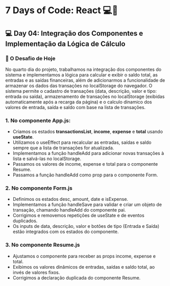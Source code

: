 # 7 Days of Code: React 💻💸

## 💻 Day 04: Integração dos Componentes e Implementação da Lógica de Cálculo

### 🚀 O Desafio de Hoje
No quarto dia do projeto, trabalhamos na integração dos componentes do sistema e implementamos a lógica para calcular e exibir o saldo total, as entradas e as saídas financeiras, além de adicionarmos a funcionalidade de armazenar os dados das transações no localStorage do navegador. O sistema permite o cadastro de transações (data, descrição, valor e tipo: entrada ou saída), armazenamento de transações no localStorage (exibidas automaticamente após a recarga da página) e o calculo dinamico dos valores de entrada, saída e saldo com base na lista de transações.

### 1. No componente **App.js**: 
- Criamos os estados **transactionsList**, **income**, **expense** e **total** usando **useState**.
- Utilizamos o useEffect para recalcular as entradas, saídas e saldo sempre que a lista de transações for atualizada.
- Implementamos a função handleAdd para adicionar novas transações à lista e salvá-las no localStorage.
- Passamos os valores de income, expense e total para o componente Resume.
- Passamos a função handleAdd como prop para o componente Form.

### 2. No componente **Form.js**
- Definimos os estados desc, amount, date e isExpense.
- Implementamos a função handleSave para validar e criar um objeto de transação, chamando handleAdd do componente pai.
- Corrigimos e removemos repetições de useState e de eventos duplicados.
- Os inputs de data, descrição, valor e botões de tipo (Entrada e Saída) estão integrados com os estados do componente.

### 3. No componente **Resume.js**
- Ajustamos o componente para receber as props income, expense e total.
- Exibimos os valores dinâmicos de entradas, saídas e saldo total, ao invés de valores fixos.
- Corrigimos a declaração duplicada do componente Resume.
